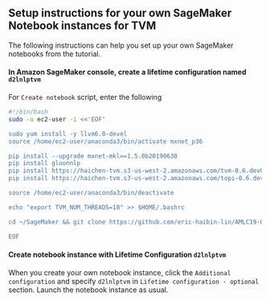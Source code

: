 ## Setup instructions for your own SageMaker Notebook instances for TVM

The following instructions can help you set up your own SageMaker notebooks from the tutorial.

#### In Amazon SageMaker console, create a lifetime configuration named `d2lnlptvm`

For `Create notebook` script, enter the following

```bash
#!/bin/bash
sudo -u ec2-user -i <<'EOF'

sudo yum install -y llvm6.0-devel
source /home/ec2-user/anaconda3/bin/activate mxnet_p36

pip install --upgrade mxnet-mkl==1.5.0b20190630
pip install gluonnlp
pip install https://haichen-tvm.s3-us-west-2.amazonaws.com/tvm-0.6.dev0-cp36-cp36m-linux_x86_64.whl
pip install https://haichen-tvm.s3-us-west-2.amazonaws.com/topi-0.6.dev0-py3-none-any.whl

source /home/ec2-user/anaconda3/bin/deactivate

echo "export TVM_NUM_THREADS=18" >> $HOME/.bashrc

cd ~/SageMaker && git clone https://github.com/eric-haibin-lin/AMLC19-GluonNLP.git

EOF
```

#### Create notebook instance with Lifetime Configuration `d2lnlptvm`

When you create your own notebook instance, click the `Additional configuration` and specify `d2lnlptvm` in `Lifetime configuration - optional` section.
Launch the notebook instance as usual.
